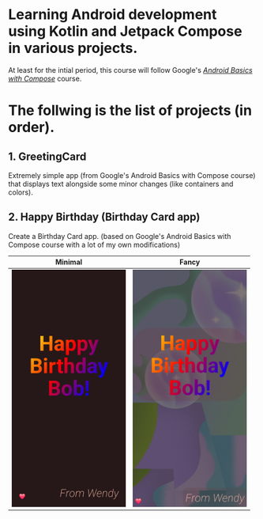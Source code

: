 # Learning Android development using Kotlin and Jetpack Compose in various projects.
 At least for the intial period, this course will follow Google's *[Android Basics with Compose](https://developer.android.com/courses/android-basics-compose/course)* course.


# The follwing is the list of projects (in order).

## 1. GreetingCard
Extremely simple app (from Google's Android Basics with Compose course) that displays text alongside some minor changes (like containers and colors). 

## 2. Happy Birthday (Birthday Card app)
Create a Birthday Card app. (based on Google's Android Basics with Compose course with a lot of my own modifications)

| Minimal | Fancy |
|:---:|:---:|
| <img src="https://github.com/Nomi/Learning-Android-Development-with-Kotlin-and-Jetpack-Compose/blob/main/.screenshots_AppPreviews/.screenshots.Course--Android-Basic-with-Compose/2-HappyBirthday/HappyBirthdayPlain_DarkMode.jpg" height="480"> | <img src="https://github.com/Nomi/Learning-Android-Development-with-Kotlin-and-Jetpack-Compose/blob/main/.screenshots_AppPreviews/.screenshots.Course--Android-Basic-with-Compose/2-HappyBirthday/HappyBirthdayImage_DarkMode.jpg" height="480"> |
